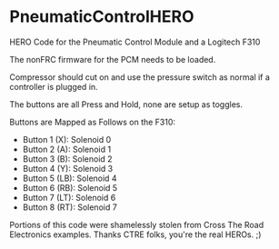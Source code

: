 # PneumaticControlHERO
HERO Code for the Pneumatic Control Module and a Logitech F310

The nonFRC firmware for the PCM needs to be loaded.

Compressor should cut on and use the pressure switch as normal if a controller is plugged in.

The buttons are all Press and Hold, none are setup as toggles.

Buttons are Mapped as Follows on the F310:
* Button 1 (X): Solenoid 0
* Button 2 (A): Solenoid 1
* Button 3 (B): Solenoid 2
* Button 4 (Y): Solenoid 3
* Button 5 (LB): Solenoid 4
* Button 6 (RB): Solenoid 5
* Button 7 (LT): Solenoid 6
* Button 8 (RT): Solenoid 7

Portions of this code were shamelessly stolen from Cross The Road Electronics examples.  Thanks CTRE folks, you're the real HEROs. ;)
